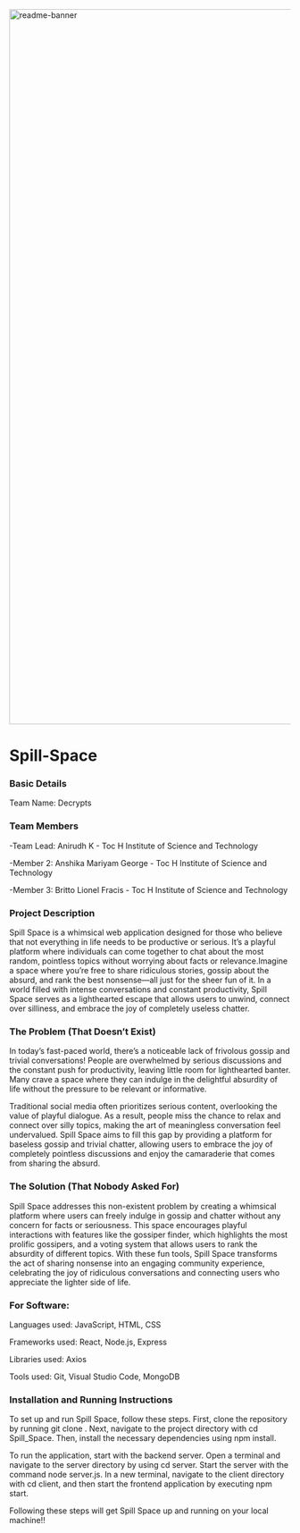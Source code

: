 <img width="1280" alt="readme-banner" src="https://github.com/user-attachments/assets/35332e92-44cb-425b-9dff-27bcf1023c6c">

# Spill-Space

### Basic Details
Team Name: Decrypts

### Team Members
-Team Lead: Anirudh K - Toc H Institute of Science and Technology

-Member 2: Anshika Mariyam George - Toc H Institute of Science and Technology

-Member 3: Britto Lionel Fracis - Toc H Institute of Science and Technology

### Project Description
Spill Space is a whimsical web application designed for those who believe that not everything in life needs to be productive or serious. It’s a playful platform where individuals can come together to chat about the most random, pointless topics without worrying about facts or relevance.Imagine a space where you’re free to share ridiculous stories, gossip about the absurd, and rank the best nonsense—all just for the sheer fun of it. In a world filled with intense conversations and constant productivity, Spill Space serves as a lighthearted escape that allows users to unwind, connect over silliness, and embrace the joy of completely useless chatter.

### The Problem (That Doesn’t Exist)
In today’s fast-paced world, there’s a noticeable lack of frivolous gossip and trivial conversations! People are overwhelmed by serious discussions and the constant push for productivity, leaving little room for lighthearted banter. Many crave a space where they can indulge in the delightful absurdity of life without the pressure to be relevant or informative.

Traditional social media often prioritizes serious content, overlooking the value of playful dialogue. As a result, people miss the chance to relax and connect over silly topics, making the art of meaningless conversation feel undervalued. Spill Space aims to fill this gap by providing a platform for baseless gossip and trivial chatter, allowing users to embrace the joy of completely pointless discussions and enjoy the camaraderie that comes from sharing the absurd.

### The Solution (That Nobody Asked For)
Spill Space addresses this non-existent problem by creating a whimsical platform where users can freely indulge in gossip and chatter without any concern for facts or seriousness. This space encourages playful interactions with features like the gossiper finder, which highlights the most prolific gossipers, and a voting system that allows users to rank the absurdity of different topics. With these fun tools, Spill Space transforms the act of sharing nonsense into an engaging community experience, celebrating the joy of ridiculous conversations and connecting users who appreciate the lighter side of life.

### For Software:
Languages used: JavaScript, HTML, CSS

Frameworks used: React, Node.js, Express

Libraries used: Axios

Tools used: Git, Visual Studio Code, MongoDB


### Installation and Running Instructions
To set up and run Spill Space, follow these steps. First, clone the repository by running git clone 
. Next, navigate to the project directory with cd Spill_Space. Then, install the necessary dependencies using npm install.

To run the application, start with the backend server. Open a terminal and navigate to the server directory by using cd server. Start the server with the command node server.js. In a new terminal, navigate to the client directory with cd client, and then start the frontend application by executing npm start.

Following these steps will get Spill Space up and running on your local machine!!